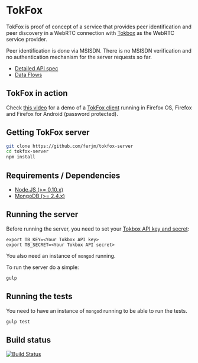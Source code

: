 TokFox
=======
TokFox is proof of concept of a service that provides peer identification and peer discovery in a WebRTC connection with [Tokbox](http://www.tokbox.com) as the WebRTC service provider.

Peer identification is done via MSISDN. There is no MSISDN verification and no authentication mechanism for the server requests so far.

* [Detailed API spec](/docs/api.md)
* [Data Flows](/docs/flows.md)

TokFox in action
---
Check [this video](https://vimeo.com/89703829) for a demo of a [TokFox client](https://github.com/ferjm/tokfox-firefoxos-demo) running in Firefox OS, Firefox and Firefox for Android (password protected).

Getting TokFox server
---
```sh
git clone https://github.com/ferjm/tokfox-server
cd tokfox-server
npm install
```

Requirements / Dependencies
---
* [Node.JS (>= 0.10.x)](http://nodejs.org/)
* [MongoDB (>= 2.4.x)](http://www.mongodb.org/)

Running the server
---
Before running the server, you need to set your [Tokbox API key and secret](http://www.tokbox.com/opentok/api/tools/js/apikey):

```ssh
export TB_KEY=<Your Tokbox API key>
export TB_SECRET=<Your Tokbox API secret>
```

You also need an instance of `mongod` running.

To run the server do a simple:
```sh
gulp
```

Running the tests
---
You need to have an instance of `mongod` running to be able to run the tests.

```sh
gulp test
```

Build status
---
[![Build Status](https://api.travis-ci.com/ferjm/tokfox-server.png?token=nVp5pzcZquCq324YePdz)](https://magnum.travis-ci.com/ferjm/tokfox-server)
